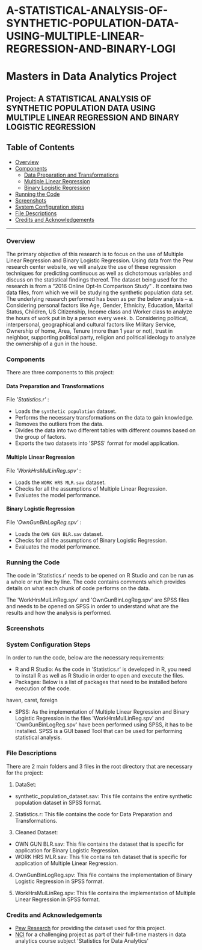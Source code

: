 # A-STATISTICAL-ANALYSIS-OF-SYNTHETIC-POPULATION-DATA-USING-MULTIPLE-LINEAR-REGRESSION-AND-BINARY-LOGI

# Masters in Data Analytics Project

## Project: A STATISTICAL ANALYSIS OF SYNTHETIC POPULATION DATA USING MULTIPLE LINEAR REGRESSION AND BINARY LOGISTIC REGRESSION

## Table of Contents

- [Overview](#overview)
- [Components](#components)
  - [Data Preparation and Transformations](#data)
  - [Multiple Linear Regression](#mlr)
  - [Binary Logistic Regression](#blr)
- [Running the Code](#running)
- [Screenshots](#screenshots)
- [System Configuration steps](#config)
- [File Descriptions](#files)
- [Credits and Acknowledgements](#credits)

***

<a id='overview'></a>

### Overview
The primary objective of this research is to focus on the use of Multiple Linear Regression and Binary Logistic Regression. Using data from the Pew research center website, we will analyze the use of these regression techniques for predicting continuous as well as dichotomous variables and discuss on the statistical findings thereof. The dataset being used for the research is from a “2016 Online Opt-In Comparison Study” .  It contains two data files, from which we will be studying the synthetic population data set. The underlying research performed has been as per the below analysis –  a. Considering personal factors like Age, Gender, Ethnicity, Education, Marital Status, Children, US Citizenship, Income class and Worker class to analyze the hours of work put in by a person every week. b. Considering political, interpersonal, geographical and cultural factors like Military Service, Ownership of home, Area, Tenure (more than 1 year or not), trust in neighbor, supporting political party, religion and political ideology to analyze the ownership of a gun in the house.

<a id='components'></a>

### Components
There are three components to this project:

<a id='data'></a>

#### Data Preparation and Transformations
File _'Statistics.r'_ :

- Loads the `synthetic population` dataset.
- Performs the necessary transformations on the data to gain knowledge.
- Removes the outliers from the data.
- Divides the data into two different tables with different coumns based on the group of factors.
- Exports the two datasets into 'SPSS' format for model application.

<a id='mlr'></a>

#### Multiple Linear Regression
File _'WorkHrsMulLinReg.spv'_ :

- Loads the `WORK HRS MLR.sav` dataset.
- Checks for all the assumptions of Multiple Linear Regression.
- Evaluates the model performance.

<a id='blr'></a>

#### Binary Logistic Regression
File _'OwnGunBinLogReg.spv'_ :

- Loads the `OWN GUN BLR.sav` dataset.
- Checks for all the assumptions of Binary Logistic Regression.
- Evaluates the model performance.

<a id='running'></a>

### Running the Code

The code in 'Statistics.r' needs to be opened on R Studio and can be run as a whole or run line by line. The code contains comments which provides details on what each chunk of code performs on the data.

The 'WorkHrsMulLinReg.spv' and 'OwnGunBinLogReg.spv' are SPSS files and needs to be opened on SPSS in order to understand what are the results and how the analysis is performed.

<a id='screenshots'></a>

### Screenshots

<a id='config'></a>

### System Configuration Steps

In order to run the code, below are the necessary requirements:

- R and R Studio: As the code in 'Statistics.r' is developed in R, you need to install R as well as R Studio in order to open and execute the files.
- Packages: Below is a list of packages that need to be installed before execution of the code.

haven, caret, foreign

- SPSS: As the implementation of Multiple Linear Regression and Binary Logistic Regression in the files 'WorkHrsMulLinReg.spv' and 'OwnGunBinLogReg.spv' have been performed using SPSS, it has to be installed. SPSS is a GUI based Tool that can be used for performing statistical analysis.

<a id='files'></a>

### File Descriptions

There are 2 main folders and 3 files in the root directory that are necessary for the project:

1. DataSet:
  - synthetic_population_dataset.sav: This file contains the entire synthetic population dataset in SPSS format.

2. Statistics.r: This file contains the code for Data Preparation and Transformations.

3. Cleaned Dataset:
  - OWN GUN BLR.sav: This file contains the dataset that is specific for application for Binary Logistic Regression.
  - WORK HRS MLR.sav: This file contains teh dataset that is specific for application of Multiple Linear Regression.

4. OwnGunBinLogReg.spv: This file contains the implementation of Binary Logistic Regression in SPSS format.

5. WorkHrsMulLinReg.spv: This file contains the implementation of Multiple Linear Regression in SPSS format.

<a id='credits'></a>

### Credits and Acknowledgements

* [Pew Research](https://www.pewresearch.org/methods/dataset/2016-online-opt-in-comparison-study/) for providing the dataset used for this project.
* [NCI](https://www.ncirl.ie/) for a challenging project as part of their full-time masters in data analytics course subject 'Statistics for Data Analytics'
